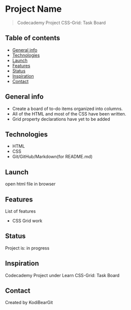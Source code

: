 # Project Name

> Codecademy Project CSS-Grid: Task Board

## Table of contents

* [General info](#general-info)
* [Technologies](#technologies)
* [Launch](#launch)
* [Features](#features)
* [Status](#status)
* [Inspiration](#inspiration)
* [Contact](#contact)

## General info

* Create a board of to-do items organized into columns.
* All of the HTML and most of the CSS have been written.
* Grid property declarations have yet to be added

## Technologies

* HTML
* CSS
* Git/GitHub/Markdown(for README.md)

## Launch

open html file in browser

## Features

List of features

* CSS Grid work

## Status

Project is: in progress

## Inspiration

Codecademy Project under Learn CSS-Grid: Task Board

## Contact

Created by KodiBearGit